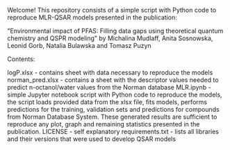Welcome!
This repository consists of a simple script with Python code to reproduce MLR-QSAR models presented in the publication:

"Environmental impact of PFAS: Filling data gaps using theoretical quantum chemistry and QSPR modeling" by Michalina Mudlaff, Anita Sosnowska, Leonid Gorb, Natalia Bulawska and Tomasz Puzyn

Contents:

logP.xlsx - contains sheet with data necessary to reproduce the models
norman_pred.xlsx - contains a sheet with the descriptor values needed to predict n-octanol/water values from the Norman database
MLR.ipynb - simple Jupyter notebook script with Python code to reproduce the models, the script loads provided data from the xlsx file, fits models, performs predictions for the training, validation sets and predictions for compounds from Norman Database System. These generated results are sufficient to reproduce any plot, graph and remaining statistics presented in the publication.
LICENSE - self explanatory
requirements.txt - lists all libraries and their versions that were used to develop QSAR models
